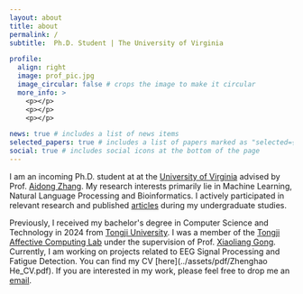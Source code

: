 ```yaml
---
layout: about
title: about
permalink: /
subtitle:  Ph.D. Student | The University of Virginia

profile:
  align: right
  image: prof_pic.jpg
  image_circular: false # crops the image to make it circular
  more_info: >
    <p></p>
    <p></p>
    <p></p>

news: true # includes a list of news items
selected_papers: true # includes a list of papers marked as "selected={true}"
social: true # includes social icons at the bottom of the page
---
```


I am an incoming Ph.D. student at at the [University of Virginia](https://www.virginia.edu/) advised by Prof. [Aidong Zhang](https://www.cs.virginia.edu/~az9eg/website/home.html). My research interests primarily lie in Machine Learning, Natural Language Processing and Bioinformatics. I actively participated in relevant research and published [articles](https://scholar.google.com/citations?user=lLCtLikAAAAJ&hl=en) during my undergraduate studies.

Previously, I received my bachelor's degree in Computer Science and Technology in 2024 from [Tongji University](https://en.tongji.edu.cn/p/#/). I was a member of the [Tongji Affective Computing Lab](https://github.com/TJ-ACLAB) under the supervision of Prof. [Xiaoliang Gong](https://see.tongji.edu.cn/info/1385/10780.htm). Currently, I am working on projects related to EEG Signal Processing and Fatigue Detection. You can find my CV [here](../assets/pdf/Zhenghao He_CV.pdf). If you are interested in my work, please feel free to drop me an [email](mailto://wff7ad@virginia.edu).

